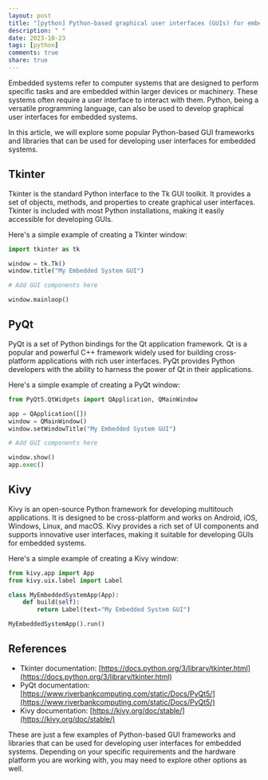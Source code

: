 ```yaml
---
layout: post
title: "[python] Python-based graphical user interfaces (GUIs) for embedded systems"
description: " "
date: 2023-10-23
tags: [python]
comments: true
share: true
---
```


Embedded systems refer to computer systems that are designed to perform specific tasks and are embedded within larger devices or machinery. These systems often require a user interface to interact with them. Python, being a versatile programming language, can also be used to develop graphical user interfaces for embedded systems.

In this article, we will explore some popular Python-based GUI frameworks and libraries that can be used for developing user interfaces for embedded systems.

## Tkinter
Tkinter is the standard Python interface to the Tk GUI toolkit. It provides a set of objects, methods, and properties to create graphical user interfaces. Tkinter is included with most Python installations, making it easily accessible for developing GUIs.

Here's a simple example of creating a Tkinter window:

```python
import tkinter as tk

window = tk.Tk()
window.title("My Embedded System GUI")

# Add GUI components here

window.mainloop()
```

## PyQt
PyQt is a set of Python bindings for the Qt application framework. Qt is a popular and powerful C++ framework widely used for building cross-platform applications with rich user interfaces. PyQt provides Python developers with the ability to harness the power of Qt in their applications.

Here's a simple example of creating a PyQt window:

```python
from PyQt5.QtWidgets import QApplication, QMainWindow

app = QApplication([])
window = QMainWindow()
window.setWindowTitle("My Embedded System GUI")

# Add GUI components here

window.show()
app.exec()
```

## Kivy
Kivy is an open-source Python framework for developing multitouch applications. It is designed to be cross-platform and works on Android, iOS, Windows, Linux, and macOS. Kivy provides a rich set of UI components and supports innovative user interfaces, making it suitable for developing GUIs for embedded systems.

Here's a simple example of creating a Kivy window:

```python
from kivy.app import App
from kivy.uix.label import Label

class MyEmbeddedSystemApp(App):
    def build(self):
        return Label(text="My Embedded System GUI")

MyEmbeddedSystemApp().run()
```

## References
- Tkinter documentation: [https://docs.python.org/3/library/tkinter.html](https://docs.python.org/3/library/tkinter.html)
- PyQt documentation: [https://www.riverbankcomputing.com/static/Docs/PyQt5/](https://www.riverbankcomputing.com/static/Docs/PyQt5/)
- Kivy documentation: [https://kivy.org/doc/stable/](https://kivy.org/doc/stable/)

These are just a few examples of Python-based GUI frameworks and libraries that can be used for developing user interfaces for embedded systems. Depending on your specific requirements and the hardware platform you are working with, you may need to explore other options as well.